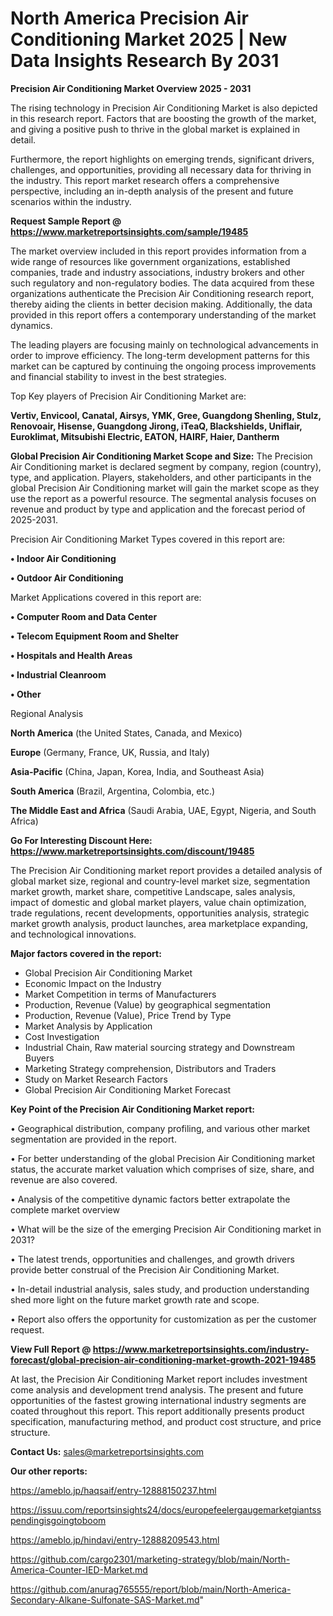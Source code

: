 # North America Precision Air Conditioning Market 2025 | New Data Insights Research By 2031

<Strong> Precision Air Conditioning Market Overview 2025 - 2031</strong>

The rising technology in Precision Air Conditioning Market is also depicted in this research report. Factors that are boosting the growth of the market, and giving a positive push to thrive in the global market is explained in detail.

Furthermore, the report highlights on emerging trends, significant drivers, challenges, and opportunities, providing all necessary data for thriving in the industry. This report market research offers a comprehensive perspective, including an in-depth analysis of the present and future scenarios within the industry.

<strong>Request Sample Report @ <a href=https://www.marketreportsinsights.com/sample/19485>https://www.marketreportsinsights.com/sample/19485</a></strong>

The market overview included in this report provides information from a wide range of resources like government organizations, established companies, trade and industry associations, industry brokers and other such regulatory and non-regulatory bodies. The data acquired from these organizations authenticate the Precision Air Conditioning research report, thereby aiding the clients in better decision making. Additionally, the data provided in this report offers a contemporary understanding of the market dynamics.

The leading players are focusing mainly on technological advancements in order to improve efficiency. The long-term development patterns for this market can be captured by continuing the ongoing process improvements and financial stability to invest in the best strategies.

Top Key players of Precision Air Conditioning Market are:

<strong>Vertiv, Envicool, Canatal, Airsys, YMK, Gree, Guangdong Shenling, Stulz, Renovoair, Hisense, Guangdong Jirong, iTeaQ, Blackshields, Uniflair, Euroklimat, Mitsubishi Electric, EATON, HAIRF, Haier, Dantherm</strong>

<strong><b>Global Precision Air Conditioning Market Scope and Size:</b></strong>
The Precision Air Conditioning market is declared segment by company, region (country), type, and application. Players, stakeholders, and other participants in the global Precision Air Conditioning market will gain the market scope as they use the report as a powerful resource. The segmental analysis focuses on revenue and product by type and application and the forecast period of 2025-2031.

Precision Air Conditioning Market Types covered in this report are:

<strong>• Indoor Air Conditioning

• Outdoor Air Conditioning</strong>

Market Applications covered in this report are:

<strong>• Computer Room and Data Center

• Telecom Equipment Room and Shelter

• Hospitals and Health Areas

• Industrial Cleanroom

• Other</strong> 

Regional Analysis

<strong>North America</strong> (the United States, Canada, and Mexico)

<strong>Europe</strong> (Germany, France, UK, Russia, and Italy)

<strong>Asia-Pacific</strong> (China, Japan, Korea, India, and Southeast Asia)

<strong>South America</strong> (Brazil, Argentina, Colombia, etc.)

<strong>The Middle East and Africa</strong> (Saudi Arabia, UAE, Egypt, Nigeria, and South Africa)

<strong>Go For Interesting Discount Here: <a href=https://www.marketreportsinsights.com/discount/19485>https://www.marketreportsinsights.com/discount/19485</a></strong>

The Precision Air Conditioning market report provides a detailed analysis of global market size, regional and country-level market size, segmentation market growth, market share, competitive Landscape, sales analysis, impact of domestic and global market players, value chain optimization, trade regulations, recent developments, opportunities analysis, strategic market growth analysis, product launches, area marketplace expanding, and technological innovations.

<strong><b>Major factors covered in the report:</b></strong>
<ul>
  <li>Global Precision Air Conditioning Market </li>
  <li>Economic Impact on the Industry</li>
  <li>Market Competition in terms of Manufacturers</li>
  <li>Production, Revenue (Value) by geographical segmentation</li>
  <li>Production, Revenue (Value), Price Trend by Type</li>
  <li>Market Analysis by Application</li>
  <li>Cost Investigation</li>
  <li>Industrial Chain, Raw material sourcing strategy and Downstream Buyers</li>
  <li>Marketing Strategy comprehension, Distributors and Traders</li>
  <li>Study on Market Research Factors</li>
  <li>Global Precision Air Conditioning Market Forecast</li>
</ul>

<strong><b>Key Point of the Precision Air Conditioning Market report:</b></strong>

• Geographical distribution, company profiling, and various other market segmentation are provided in the report.

• For better understanding of the global Precision Air Conditioning market status, the accurate market valuation which comprises of size, share, and revenue are also covered.

• Analysis of the competitive dynamic factors better extrapolate the complete market overview

• What will be the size of the emerging Precision Air Conditioning market in 2031?

• The latest trends, opportunities and challenges, and growth drivers provide better construal of the Precision Air Conditioning Market.

• In-detail industrial analysis, sales study, and production understanding shed more light on the future market growth rate and scope.

• Report also offers the opportunity for customization as per the customer request.

<strong><b>View Full Report @ <a href=https://www.marketreportsinsights.com/industry-forecast/global-precision-air-conditioning-market-growth-2021-19485>https://www.marketreportsinsights.com/industry-forecast/global-precision-air-conditioning-market-growth-2021-19485</a></b></strong>


At last, the Precision Air Conditioning Market report includes investment come analysis and development trend analysis. The present and future opportunities of the fastest growing international industry segments are coated throughout this report. This report additionally presents product specification, manufacturing method, and product cost structure, and price structure.

<strong>Contact Us:</strong>
sales@marketreportsinsights.com

<strong>Our other reports:</strong>

<a href=https://ameblo.jp/haqsaif/entry-12888150237.html>https://ameblo.jp/haqsaif/entry-12888150237.html</a>

<a href=https://issuu.com/reportsinsights24/docs/europefeelergaugemarketgiantsspendingisgoingtoboom>https://issuu.com/reportsinsights24/docs/europefeelergaugemarketgiantsspendingisgoingtoboom</a>

<a href=https://ameblo.jp/hindavi/entry-12888209543.html>https://ameblo.jp/hindavi/entry-12888209543.html</a>

<a href=https://github.com/cargo2301/marketing-strategy/blob/main/North-America-Counter-IED-Market.md>https://github.com/cargo2301/marketing-strategy/blob/main/North-America-Counter-IED-Market.md</a>

<a href=https://github.com/anurag765555/report/blob/main/North-America-Secondary-Alkane-Sulfonate-SAS-Market.md>https://github.com/anurag765555/report/blob/main/North-America-Secondary-Alkane-Sulfonate-SAS-Market.md</a>"

